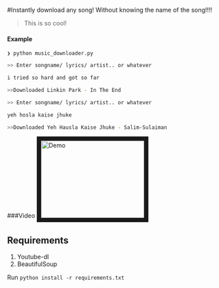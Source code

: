 
#Instantly download any song! 
Without knowing the name of the song!!!!
> This is so cool!

#### Example



```❯ python music_downloader.py```


```zsh
>> Enter songname/ lyrics/ artist.. or whatever

i tried so hard and got so far 

>>Downloaded Linkin Park - In The End
```
```zsh
>> Enter songname/ lyrics/ artist.. or whatever

yeh hosla kaise jhuke

>>Downloaded Yeh Hausla Kaise Jhuke - Salim-Sulaiman
```

###Video
<a href="http://www.youtube.com/watch?feature=player_embedded&v=aYOLU36iy1s
" target="_blank"><img src="http://img.youtube.com/vi/aYOLU36iy1s/0.jpg" 
alt="Demo" width="240" height="180" border="10" /></a>


## Requirements
1. Youtube-dl
2. BeautifulSoup

Run `python install -r requirements.txt` 
 

